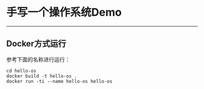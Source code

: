 # 手写一个操作系统Demo
***

## Docker方式运行
参考下面的名称进行运行：

```shell
cd hello-os
docker build -t hello-os .
docker run -ti --name hello-os hello-os
```